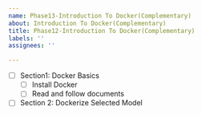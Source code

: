 ```yaml
---
name: Phase13-Introduction To Docker(Complementary)
about: Introduction To Docker(Complementary)
title: Phase12-Introduction To Docker(Complementary)
labels: ''
assignees: ''

---
```


- [ ] Section1: Docker Basics
  - [ ] Install Docker
  - [ ] Read and follow documents
- [ ] Section 2: Dockerize Selected Model
